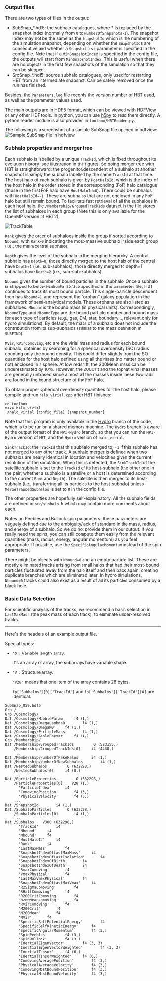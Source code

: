 ### Output files
There are two types of files in the output:
  
- SubSnap_*.hdf5: the subhalo catalogues, where * is replaced by the snapshot index (normally from `0` to `NumberOfSnapshots-1`). The snapshot index may not be the same as the `SnapshotId` which is the numbering of the simulation snapshot, depending on whether the `SnapshotId`s are consecutive and whether a `SnapshotList` parameter is specified in the config file. Note that if a `MinSnapshotIndex` is specified in the config file, the outputs will start from `MinSnapshotIndex`. This is useful when there are no objects in the first few snapshots of the simulation so that they can be skipped.
- SrcSnap_*.hdf5: source subhalo catalogues, only used for restarting HBT from an intermediate snapshot. Can be safely removed once the run has finished.

Besides, the `Parameters.log` file records the version number of HBT used, as well as the parameter values used.

The main outputs are in HDF5 format, which can be viewed with [HDFView](https://www.hdfgroup.org/products/java/hdfview/index.html) or any other HDF tools. In python, you can use [h5py](https://pypi.python.org/pypi/h5py) to read them directly. A python reader module is also provided in `toolbox/HBTReader.py`. 

The following is a screenshot of a sample SubSnap file opened in hdfview:
![Sample SubSnap file in hdfview](https://github.com/Kambrian/HBTplus/blob/doc/SubSnap.png)

### Subhalo properties and merger tree
Each subhalo is labelled by a unique `TrackId`, which is fixed throughout its evolution history (see illustration in the figure). So doing merger tree with HBT is straightforward: the progenitor/descendent of a subhalo at another snapshot is simply the subhalo labelled by the same `TrackId` at that time. The host halo of each subhalo is given by `HostHaloId`, which is the index of the host halo in the order stored in the corresponding (FoF) halo catalogue (those in the first FoF halo have `HostHaloId=0`). There could be subhalos with `HostHaloId=-1`. These are subhalos that are not enclosed in any FoF halo but still remain bound. To facilitate fast retrieval of all the subhaloes in each host halo, the `/Membership/GroupedTrackIds` dataset in the file stores the list of subhaloes in each group (Note this is only available for the OpenMP version of HBT2).  

![TrackTable](https://github.com/Kambrian/HBTplus/blob/doc/tracktable.png)

`Rank` gives the order of subhaloes inside the group if sorted according to `Nbound`, with `Rank=0` indicating the most-massive subhalo inside each group (i.e., the main/central subhalo).

`Depth` gives the level of the subhalo in the merging hierarchy. A central subhalo has `Depth=0`; those directly merged to the host halo of the central have `Depth=1` (i.e., sub-subhalos); those directly merged to depth=1 subhalos have `Depth=2` (i.e., sub-sub-subhalos).

`Nbound` gives the number of bound particles in the subhalo. Once a subhalo is stripped to below `MinNumPartOfSub` specified in the parameter file, HBT continues to track its most bound particle. This single-particle descendent then has `Nbound=1`, and represent the "orphan" galaxy population in the framework of semi-analytical models. These orphans are also listed as subhaloes. `Mbound` is the bound mass (in physical units). Correspondingly, `NboundType` and `MboundType` are the bound particle number and bound mass for each type of particles (e.g., gas, DM, star, boundary..., relevant only for hydro simulations). By default, the mass of a subhalo does not include the contribution from its sub-subhalos (similar to the mass definition in `SUBFIND`).

`MVir`, `RVirComoving`, etc are the virial mass and radius for each bound subhalo, obtained by searching for a spherical overdensity (SO) radius counting only the bound density. This could differ slightly from the SO quantities for the host halo defined using all the mass (no matter bound or not) enclosed in a sphere. At low redshift, the 200Mean mass can be underestimated by 10%. However, the 200Crit and the tophat virial masses are generally unbiased since almost all the masses inside these two radii are found in the bound structure of the FoF halo. 

To obtain proper spherical overdensity quantities for the host halo, please compile and run `halo_virial.cpp` after HBT finishes:

    cd toolbox
    make halo_virial
    ./halo_virial [config_file] [snapshot_number]

Note that this program is only available in the [Hydro](https://github.com/Kambrian/HBTplus/tree/Hydro) branch of the code, which is to be run on a shared memory machine. The `Hydro` branch is aware of the output format of the `MPI-Hydro` branch, so that you can run the `MPI-Hydro` version of `HBT`, and the `Hydro` version of `halo_virial`.

`SinkTrackId`: the `TrackId` that this subhalo merged to; `-1` if this subhalo has not merged to any other track. A subhalo merger is defined when two subhalos are nearly identical in location and velocities given the current resolution of the simulation. When this is detected, the `SinkTrackId` of the satellite subhalo is set to the `TrackId` of its host-subhalo (the other one in the pair; whether a subhalo is a satellite or a host is determined according to the current `Rank` and `Depth`). The satellite is then merged to its host-subhalo (i.e., transferring all its particles to the host-subhalo) unless `MergeTrappedSubhalos` is set to `0` in the config file.   


The other properties are hopefully self-explainatory. All the subhalo fields are defined in `src/subhalo.h` which may contain more comments about each.

Notes on Peebles and Bullock spin parameters: these parameters are vaguely defined due to the ambiguity/lack of standard in the mass, radius, and energy of a subhalo. So we do not provide them in our output. If you really need the spins, you can still compute them easily from the relevant quantities (mass, radius, energy, angular momentum) as you feel appropriate. If possible, use the `SpecificAngularMomentum` instead of the spin parameters. 

There might be objects with `Nbound=0` and an empty particle list. These are mostly eliminated tracks arising from small halos that had their most-bound particles fluctuated away from the halo itself and then back again, creating duplicate branches which are eliminated later. In hydro simulations, `Nbound=0` tracks could also exist as a result of all its particles consumed by a black hole. 

### Basic Data Selection

For scientific analysis of the tracks, we recommend a basic selection in `LastMaxMass` (the peak mass of each track), to eliminate under-resolved tracks.  

--------------------
Here's the headers of an example output file.

Special types: 
- `'O'`: Variable length array. 

  It's an array of array, the subarrays have variable shape.

- `'V'`: Structure array. 

  `'V28'` means that one item of the array contains 28 bytes.

  `fp['Subhalos'][0]['TrackId']` and `fp['Subhalos']['TrackId'][0]` are identical.

```
SubSnap_059.hdf5
Grp /
Grp /Cosmology/
Dat /Cosmology/HubbleParam 	   f4 (1,)
Dat /Cosmology/OmegaLambda0 	   f4 (1,)
Dat /Cosmology/OmegaM0 	   f4 (1,)
Dat /Cosmology/ParticleMass 	   f4 (1,)
Dat /Cosmology/ScaleFactor 	   f4 (1,)
Grp /Membership/
Dat /Membership/GroupedTrackIds 	    O (523155,)
    /Membership/GroupedTrackIds[0] 	   i4 (4438,)
    ...
Dat /Membership/NumberOfFakeHalos 	   i4 (1,)
Dat /Membership/NumberOfNewSubhalos 	   i4 (1,)
Dat /NestedSubhalos 	    O (632298,)
    /NestedSubhalos[0] 	   i4 (0,)
    ...
Dat /ParticleProperties 	    O (632298,)
    /ParticleProperties[0] 	  V28 (1,)
      'ParticleIndex' 	   i4
      'ComovingPosition' 	   f4 (3,)
      'PhysicalVelocity' 	   f4 (3,)
    ...
Dat /SnapshotId 	   i4 (1,)
Dat /SubhaloParticles 	    O (632298,)
    /SubhaloParticles[0] 	   i4 (1,)
    ...
Dat /Subhalos 	 V300 (632298,)
      'TrackId' 	   i4
      'Nbound' 	   i4
      'Mbound' 	   f4
      'HostHaloId' 	   i4
      'Rank' 	   i4
      'LastMaxMass' 	   f4
      'SnapshotIndexOfLastMaxMass' 	   i4
      'SnapshotIndexOfLastIsolation' 	   i4
      'SnapshotIndexOfBirth' 	   i4
      'SnapshotIndexOfDeath' 	   i4
      'RmaxComoving' 	   f4
      'VmaxPhysical' 	   f4
      'LastMaxVmaxPhysical' 	   f4
      'SnapshotIndexOfLastMaxVmax' 	   i4
      'R2SigmaComoving' 	   f4
      'RHalfComoving' 	   f4
      'R200CritComoving' 	   f4
      'R200MeanComoving' 	   f4
      'RVirComoving' 	   f4
      'M200Crit' 	   f4
      'M200Mean' 	   f4
      'MVir' 	   f4
      'SpecificSelfPotentialEnergy' 	   f4
      'SpecificSelfKineticEnergy' 	   f4
      'SpecificAngularMomentum' 	   f4 (3,)
      'SpinPeebles' 	   f4 (3,)
      'SpinBullock' 	   f4 (3,)
      'InertialEigenVector' 	   f4 (3, 3)
      'InertialEigenVectorWeighted' 	   f4 (3, 3)
      'InertialTensor' 	   f4 (6,)
      'InertialTensorWeighted' 	   f4 (6,)
      'ComovingAveragePosition' 	   f4 (3,)
      'PhysicalAverageVelocity' 	   f4 (3,)
      'ComovingMostBoundPosition' 	   f4 (3,)
      'PhysicalMostBoundVelocity' 	   f4 (3,)
```